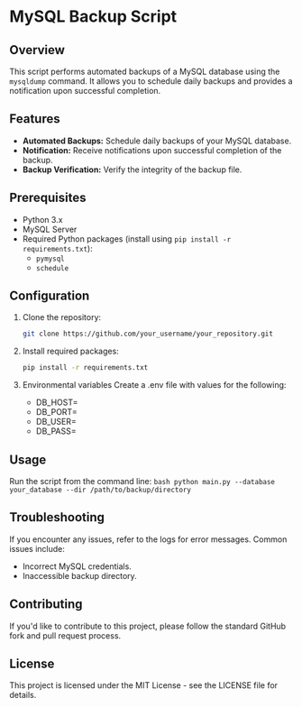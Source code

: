 # MySQL Backup Script

## Overview

This script performs automated backups of a MySQL database using the `mysqldump` command. It allows you to schedule daily backups and provides a notification upon successful completion.

## Features

- **Automated Backups:** Schedule daily backups of your MySQL database.
- **Notification:** Receive notifications upon successful completion of the backup.
- **Backup Verification:** Verify the integrity of the backup file.

## Prerequisites

- Python 3.x
- MySQL Server
- Required Python packages (install using `pip install -r requirements.txt`):
  - `pymysql`
  - `schedule`

## Configuration

1. Clone the repository:

   ```bash
   git clone https://github.com/your_username/your_repository.git
    ```

2. Install required packages:
    ```bash
   pip install -r requirements.txt
    ```

3. Environmental variables
    Create a .env file with values for the following:
    - DB_HOST=
    - DB_PORT=
    - DB_USER=
    - DB_PASS=
   
## Usage
Run the script from the command line:
    ```bash
    python main.py --database your_database --dir /path/to/backup/directory
    ```

## Troubleshooting
If you encounter any issues, refer to the logs for error messages. Common issues include:

- Incorrect MySQL credentials.
- Inaccessible backup directory.

## Contributing
If you'd like to contribute to this project, please follow the standard GitHub fork and pull request process.

## License
This project is licensed under the MIT License - see the LICENSE file for details.
